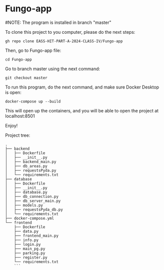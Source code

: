 # Fungo-app

#NOTE:
The program is installed in branch "master"

To clone this project to you computer, please do the next steps:
```
gh repo clone EASS-HIT-PART-A-2024-CLASS-IV/Fungo-app
```
Then, go to Fungo-app file:
```
cd Fungo-app
```
Go to branch master using the next command:
```
git checkout master
```
To run this program, do the next command, and make sure Docker Desktop is open:
```
docker-compose up --build
```
This will open up the containers, and you will be able to open the project at localhost:8501

Enjoy!


Project tree:
```
.
├── backend
│   ├── Dockerfile
│   ├── __init__.py
│   ├── backend_main.py
│   ├── db_areas.py
│   ├── requestsPyda.py
│   └── requirements.txt
├── database
│   ├── Dockerfile
│   ├── __init__.py
│   ├── database.py
│   ├── db_connection.py
│   ├── db_server_main.py
│   ├── models.py
│   ├── requestsPyda_db.py
│   └── requirements.txt
├── docker-compose.yml
└── frontend
    ├── Dockerfile
    ├── data.py
    ├── frontend_main.py
    ├── info.py
    ├── login.py
    ├── main_pg.py
    ├── parking.py
    ├── register.py
    └── requirements.txt
    ```